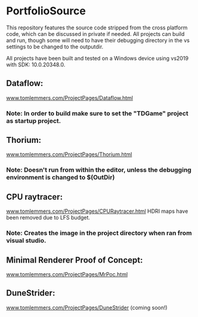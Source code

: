 # PortfolioSource
This repository features the source code stripped from the cross platform code, which can be discussed in private if needed. All projects can build and run, though some will need to have their debugging directory in the vs settings to be changed to the outputdir.

All projects have been built and tested on a Windows device using vs2019 with SDK: 10.0.20348.0.

## Dataflow: 
www.tomlemmers.com/ProjectPages/Dataflow.html
### Note: In order to build make sure to set the "TDGame" project as startup project.

## Thorium:
www.tomlemmers.com/ProjectPages/Thorium.html
### Note: Doesn't run from within the editor, unless the debugging environment is changed to $(OutDir)

## CPU raytracer:
www.tomlemmers.com/ProjectPages/CPURaytracer.html
HDRI maps have been removed due to LFS budget.
### Note: Creates the image in the project directory when ran from visual studio.

## Minimal Renderer Proof of Concept:
www.tomlemmers.com/ProjectPages/MrPoc.html

## DuneStrider: 
www.tomlemmers.com/ProjectPages/DuneStrider (coming soon!)
